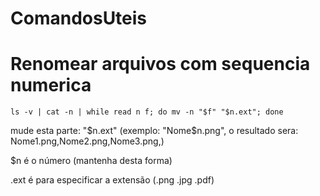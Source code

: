 # ComandosUteis

# Renomear arquivos com sequencia numerica
```
ls -v | cat -n | while read n f; do mv -n "$f" "$n.ext"; done
```
mude esta parte: "$n.ext" (exemplo: "Nome$n.png", o resultado sera: Nome1.png,Nome2.png,Nome3.png,)

$n é o número (mantenha desta forma)

.ext é para especificar a extensão (.png .jpg .pdf)
